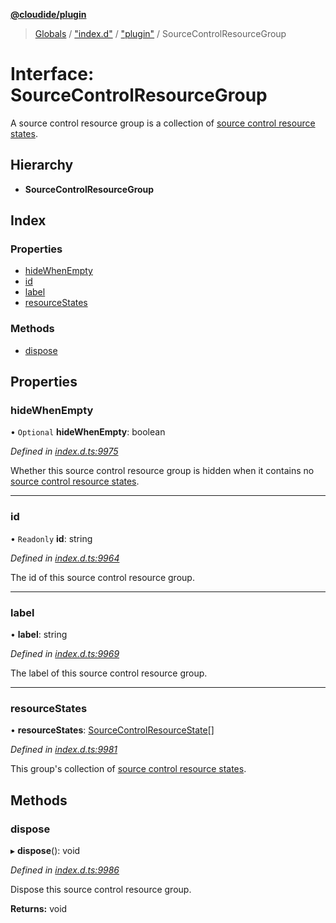**[@cloudide/plugin](../README.md)**

> [Globals](../README.md) / ["index.d"](../modules/_index_d_.md) / ["plugin"](../modules/_index_d_._plugin_.md) / SourceControlResourceGroup

# Interface: SourceControlResourceGroup

A source control resource group is a collection of
[source control resource states](#SourceControlResourceState).

## Hierarchy

* **SourceControlResourceGroup**

## Index

### Properties

* [hideWhenEmpty](_index_d_._plugin_.sourcecontrolresourcegroup.md#hidewhenempty)
* [id](_index_d_._plugin_.sourcecontrolresourcegroup.md#id)
* [label](_index_d_._plugin_.sourcecontrolresourcegroup.md#label)
* [resourceStates](_index_d_._plugin_.sourcecontrolresourcegroup.md#resourcestates)

### Methods

* [dispose](_index_d_._plugin_.sourcecontrolresourcegroup.md#dispose)

## Properties

### hideWhenEmpty

• `Optional` **hideWhenEmpty**: boolean

*Defined in [index.d.ts:9975](https://github.com/huaweicloud/cloudide-plugin-api/blob/1ab5ef8/index.d.ts#L9975)*

Whether this source control resource group is hidden when it contains
no [source control resource states](#SourceControlResourceState).

___

### id

• `Readonly` **id**: string

*Defined in [index.d.ts:9964](https://github.com/huaweicloud/cloudide-plugin-api/blob/1ab5ef8/index.d.ts#L9964)*

The id of this source control resource group.

___

### label

•  **label**: string

*Defined in [index.d.ts:9969](https://github.com/huaweicloud/cloudide-plugin-api/blob/1ab5ef8/index.d.ts#L9969)*

The label of this source control resource group.

___

### resourceStates

•  **resourceStates**: [SourceControlResourceState](_index_d_._plugin_.sourcecontrolresourcestate.md)[]

*Defined in [index.d.ts:9981](https://github.com/huaweicloud/cloudide-plugin-api/blob/1ab5ef8/index.d.ts#L9981)*

This group's collection of
[source control resource states](#SourceControlResourceState).

## Methods

### dispose

▸ **dispose**(): void

*Defined in [index.d.ts:9986](https://github.com/huaweicloud/cloudide-plugin-api/blob/1ab5ef8/index.d.ts#L9986)*

Dispose this source control resource group.

**Returns:** void
